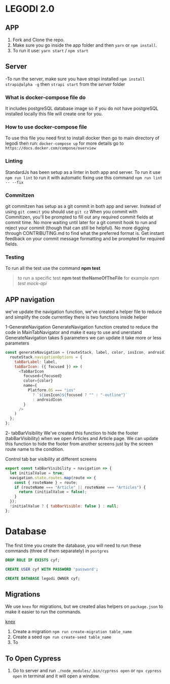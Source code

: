 # LEGODI 2.0

## APP

1.  Fork and Clone the repo.
2.  Make sure you go inside the app folder and then `yarn` or `npm install`.
3.  To run it use: `yarn start` / `npm start`

## Server

-To run the server, make sure you have strapi installed `npm install strapi@alpha -g` then `strapi start` from the _server_ folder

### What is docker-compose file do

It includes postgreSQL database image so if you do not have postgreSQL installed locally
this file will create one for you.

### How to use docker-compose file

To use this file you need first to install docker
then go to main directory of legodi then run: `docker-compose up`
for more details go to `https://docs.docker.com/compose/overview`

### Linting

StandardJs has been setup as a linter in both app and server.
To run it use `npm run lint` to run it with automatic fixing use this command `npm run lint -- --fix`

### Commitzen

git commitzen has setup as a git commit in both app and server.
Instead of using `git commit` you should use `git cz`
When you commit with Commitizen, you'll be prompted to fill out any required commit fields at commit time. No more waiting until later for a git commit hook to run and reject your commit (though that can still be helpful). No more digging through CONTRIBUTING.md to find what the preferred format is. Get instant feedback on your commit message formatting and be prompted for required fields.

### Testing

To run all the test use the command **npm test**

> to run a specific test **npm test theNameOfTheFile** for example _npm test mock-api_

## APP navigation

we've update the navigation function, we've created a helper file to reduce and simplify the code currentley there is two functions inside helper

1-GenerateNavigation
GenerateNavigation function created to reduce the code in MainTabNavigator and make it easy to use and unerstand
GenerateNavigation takes 5 parameters we can update it take more or less parameters

```js
const generateNavigation = (routeStack, label, color, iosIcon, androidIcon) => {
  routeStack.navigationOptions = {
    tabBarLabel: label,
    tabBarIcon: ({ focused }) => (
      <TabBarIcon
        focused={focused}
        color={color}
        name={
          Platform.OS === "ios"
            ? `${iosIcon}${focused ? "" : "-outline"}`
            : androidIcon
        }
      />
    )
  };
};
```

2- tabBarVisibility
We've created this function to hide the footer (tabBarVisibility) when we open Articles and Article page.
We can update this function to hide the footer from another screens just by the screen route name to the condition.

Control tab bar visibility at different screens

```js
export const tabBarVisibility = navigation => {
  let initialValue = true;
  navigation.state.routes.map(route => {
    const { routeName } = route;
    if (routeName === "Article" || routeName === "Articles") {
      return (initialValue = false);
    }
  });
  !initialValue ? { tabBarVisible: false } : null;
};
```

# Database

The first time you create the database, you will need to run these commands (three of them separately) in `postgres`

```sql
DROP ROLE IF EXISTS cyf;
```

```sql
CREATE USER cyf WITH PASSWORD 'password';
```

```sql
CREATE DATABASE legodi OWNER cyf;
```

## Migrations

We use `knex` for migrations, but we created alias helpers on `package.json` to make it easier to run the commands.

[knex](https://knexjs.org/)

1.  Create a migration `npm run create-migration table_name`
2.  Create a seed `npm run create-seed table_name`
3.  To

## To Open Cypress

1. Go to server and run `./node_modules/.bin/cypress open` or `npx cypress open` in terminal and it will open a window.
